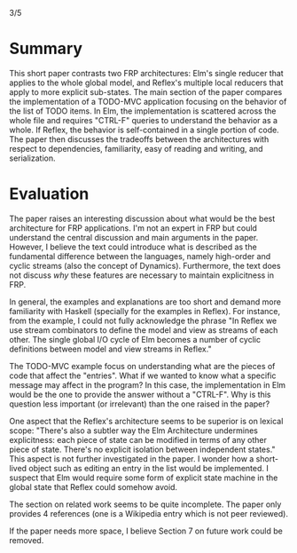 3/5

# Summary

This short paper contrasts two FRP architectures: Elm's single reducer that
applies to the whole global model, and Reflex's multiple local reducers that
apply to more explicit sub-states.
The main section of the paper compares the implementation of a TODO-MVC
application focusing on the behavior of the list of TODO items.
In Elm, the implementation is scattered across the whole file and requires
"CTRL-F" queries to understand the behavior as a whole.
If Reflex, the behavior is self-contained in a single portion of code.
The paper then discusses the tradeoffs between the architectures with respect
to dependencies, familiarity, easy of reading and writing, and serialization.

# Evaluation

The paper raises an interesting discussion about what would be the best
architecture for FRP applications.
I'm not an expert in FRP but could understand the central discussion and main
arguments in the paper.
However, I believe the text could introduce what is described as the
fundamental difference between the languages, namely high-order and cyclic
streams (also the concept of Dynamics).
Furthermore, the text does not discuss *why* these features are necessary to
maintain explicitness in FRP.

In general, the examples and explanations are too short and demand more
familiarity with Haskell (specially for the examples in Reflex).
For instance, from the example, I could not fully acknowledge the phrase "In
Reflex we use stream combinators to define the model and view as streams of
each other. The single global I/O cycle of Elm becomes a number of cyclic
definitions between model and view streams in Reflex."

The TODO-MVC example focus on understanding what are the pieces of code that
affect the "entries".
What if we wanted to know what a specific message may affect in the program?
In this case, the implementation in Elm would be the one to provide the answer
without a "CTRL-F".
Why is this question less important (or irrelevant) than the one raised in the
paper?

One aspect that the Reflex's architecture seems to be superior is on lexical
scope: "There's also a subtler way the Elm Architecture undermines
explicitness: each piece of state can be modified in terms of any other piece
of state. There's no explicit isolation between independent states."
This aspect is not further investigated in the paper.
I wonder how a short-lived object such as editing an entry in the list would
be implemented.
I suspect that Elm would require some form of explicit state machine in the
global state that Reflex could somehow avoid.

The section on related work seems to be quite incomplete.
The paper only provides 4 references (one is a Wikipedia entry which is not
peer reviewed).

If the paper needs more space, I believe Section 7 on future work could be
removed.
